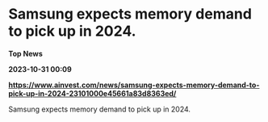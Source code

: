 # Samsung expects memory demand to pick up in 2024.
**Top News**

**2023-10-31 00:09**

**https://www.ainvest.com/news/samsung-expects-memory-demand-to-pick-up-in-2024-23101000e45661a83d8363ed/**

Samsung expects memory demand to pick up in 2024.
